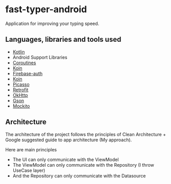 # fast-typer-android
Application for improving your typing speed.

## Languages, libraries and tools used

* [Kotlin](https://kotlinlang.org/)
* Android Support Libraries
* [Coroutines](https://https://github.com/Kotlin/kotlinx.coroutines)
* [Koin](https://github.com/InsertKoinIO/koin)
* [Firebase-auth](https://github.com/InsertKoinIO/koin)
* [Koin](https://github.com/InsertKoinIO/koin)
* [Picasso](https://https://github.com/square/picasso)
* [Retrofit](http://square.github.io/retrofit/)
* [OkHttp](http://square.github.io/okhttp/)
* [Gson](https://github.com/google/gson)
* [Mockito](http://site.mockito.org/)

## Architecture

The architecture of the project follows the principles of Clean Architecture + Google suggested guide to app architecture (My approach).

Here are main principles
* The UI can only communicate with the ViewModel
* The ViewModel can only communicate with the Repository (I throw UseCase layer)
* And the Repository can only communicate with the Datasource
